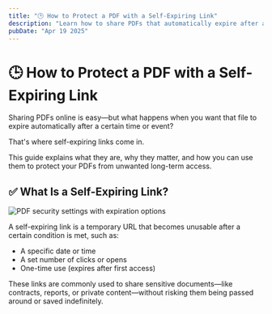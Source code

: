 ```yaml
---
title: "🕒 How to Protect a PDF with a Self-Expiring Link"
description: "Learn how to share PDFs that automatically expire after a set time or number of views, providing better control over sensitive documents."
pubDate: "Apr 19 2025"
---
```


# 🕒 How to Protect a PDF with a Self-Expiring Link

<div class="intro-panel">
  <p>Sharing PDFs online is easy—but what happens when you want that file to expire automatically after a certain time or event?</p>
  <p>That's where self-expiring links come in.</p>
  <p>This guide explains what they are, why they matter, and how you can use them to protect your PDFs from unwanted long-term access.</p>
</div>

## ✅ What Is a Self-Expiring Link?

![PDF security settings with expiration options](/maipdf-images/security_setting.png)

A self-expiring link is a temporary URL that becomes unusable after a certain condition is met, such as:

- A specific date or time
- A set number of clicks or opens
- One-time use (expires after first access)

These links are commonly used to share sensitive documents—like contracts, reports, or private content—without risking them being passed around or saved indefinitely.